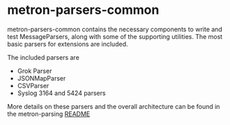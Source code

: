 <!--
Licensed to the Apache Software Foundation (ASF) under one
or more contributor license agreements.  See the NOTICE file
distributed with this work for additional information
regarding copyright ownership.  The ASF licenses this file
to you under the Apache License, Version 2.0 (the
"License"); you may not use this file except in compliance
with the License.  You may obtain a copy of the License at

    http://www.apache.org/licenses/LICENSE-2.0

Unless required by applicable law or agreed to in writing, software
distributed under the License is distributed on an "AS IS" BASIS,
WITHOUT WARRANTIES OR CONDITIONS OF ANY KIND, either express or implied.
See the License for the specific language governing permissions and
limitations under the License.
-->
# metron-parsers-common

metron-parsers-common contains the necessary components to write and test MessageParsers, along with some of the supporting utilities. The most basic parsers for extensions are included.

The included parsers are
* Grok Parser
* JSONMapParser
* CSVParser
* Syslog 3164 and 5424 parsers

More details on these parsers and the overall architecture can be found in the metron-parsing [README](..#README.md) 

